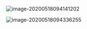 ![image-20200518094141202](https://tva1.sinaimg.cn/large/007S8ZIlgy1gewf58lju9j30q40k2guw.jpg)  





![image-20200518094336255](https://tva1.sinaimg.cn/large/007S8ZIlgy1gewf5cbbkij30q40fqjut.jpg)



